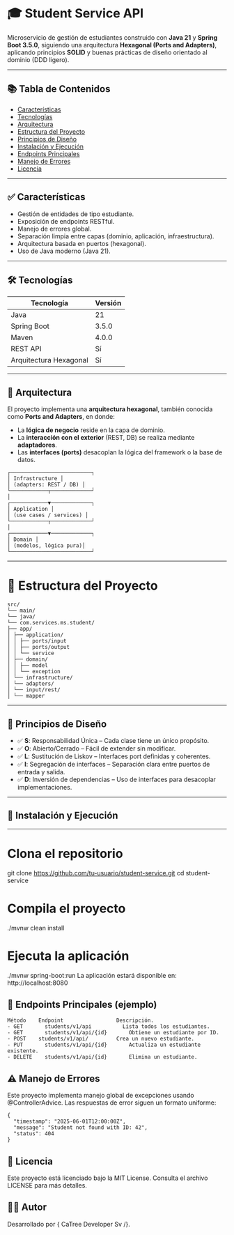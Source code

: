# 🎓 Student Service API

Microservicio de gestión de estudiantes construido con **Java 21** y **Spring Boot 3.5.0**, 
siguiendo una arquitectura **Hexagonal (Ports and Adapters)**, aplicando principios **SOLID** 
y buenas prácticas de diseño orientado al dominio (DDD ligero).

---

## 📚 Tabla de Contenidos

- [Características](#características)
- [Tecnologías](#tecnologías)
- [Arquitectura](#arquitectura)
- [Estructura del Proyecto](#estructura-del-proyecto)
- [Principios de Diseño](#principios-de-diseño)
- [Instalación y Ejecución](#instalación-y-ejecución)
- [Endpoints Principales](#endpoints-principales)
- [Manejo de Errores](#manejo-de-errores)
- [Licencia](#licencia)

---

## ✅ Características

- Gestión de entidades de tipo estudiante.
- Exposición de endpoints RESTful.
- Manejo de errores global.
- Separación limpia entre capas (dominio, aplicación, infraestructura).
- Arquitectura basada en puertos (hexagonal).
- Uso de Java moderno (Java 21).

---

## 🛠 Tecnologías

| Tecnología         | Versión     |
|--------------------|-------------|
| Java               | 21          |
| Spring Boot        | 3.5.0       |
| Maven              | 4.0.0       |
| REST API           | Sí          |
| Arquitectura Hexagonal | Sí     |

---

## 🧱 Arquitectura

El proyecto implementa una **arquitectura hexagonal**, también conocida como **Ports and Adapters**, en donde:

- La **lógica de negocio** reside en la capa de dominio.
- La **interacción con el exterior** (REST, DB) se realiza mediante **adaptadores**.
- Las **interfaces (ports)** desacoplan la lógica del framework o la base de datos.

```
┌──────────────────────────┐
│ Infrastructure │
│ (adapters: REST / DB) │
└────────────┬─────────────┘
│
┌────────────▼─────────────┐
│ Application │
│ (use cases / services) │
└────────────┬─────────────┘
│
┌────────────▼─────────────┐
│ Domain │
│ (modelos, lógica pura)│
└──────────────────────────┘
```
---

# 📂 Estructura del Proyecto

```
src/
└── main/
└── java/
└── com.services.ms.student/
├── app/
│ ├── application/
│ │ ├── ports/input
│ │ ├── ports/output
│ │ └── service
│ ├── domain/
│ │ ├── model
│ │ └── exception
│ └── infrastructure/
│ └── adapters/
│ └── input/rest/
│ └── mapper
```

---

## 🧠 Principios de Diseño

- ✅ **S**: Responsabilidad Única – Cada clase tiene un único propósito.
- ✅ **O**: Abierto/Cerrado – Fácil de extender sin modificar.
- ✅ **L**: Sustitución de Liskov – Interfaces port definidas y coherentes.
- ✅ **I**: Segregación de interfaces – Separación clara entre puertos de entrada y salida.
- ✅ **D**: Inversión de dependencias – Uso de interfaces para desacoplar implementaciones.

---

## 🚀 Instalación y Ejecución

---

# Clona el repositorio
git clone https://github.com/tu-usuario/student-service.git
cd student-service

# Compila el proyecto
./mvnw clean install

# Ejecuta la aplicación
./mvnw spring-boot:run
La aplicación estará disponible en: http://localhost:8080

## 🔗 Endpoints Principales (ejemplo)

```
Método	  Endpoint	               Descripción.
- GET	    students/v1/api	         Lista todos los estudiantes.
- GET	    students/v1/api/{id}	   Obtiene un estudiante por ID.
- POST	  students/v1/api/         Crea un nuevo estudiante.
- PUT	    students/v1/api/{id}	   Actualiza un estudiante existente.
- DELETE	students/v1/api/{id}	   Elimina un estudiante.
```

## ⚠️ Manejo de Errores
Este proyecto implementa manejo global de excepciones usando @ControllerAdvice. Las respuestas de error siguen un formato uniforme:

```
{
  "timestamp": "2025-06-01T12:00:00Z",
  "message": "Student not found with ID: 42",
  "status": 404
}
```

## 🪪 Licencia
Este proyecto está licenciado bajo la MIT License. Consulta el archivo LICENSE para más detalles.

## 👨‍💻 Autor
Desarrollado por { CaTree Developer Sv /}.

